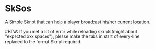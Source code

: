 # SkSos
A Simple Skript that can help a player broadcast his/her current location.

#BTW: If you met a lot of error while reloading skripts(might about "expected xxx spaces"), please make the tabs in start of every-line replaced to the format Skript required.
